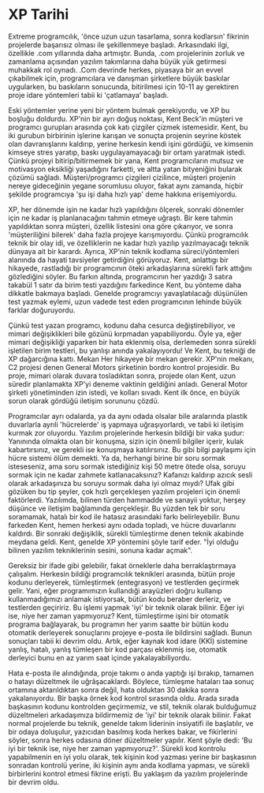 # XP Tarihi

Extreme programcılık, 'önce uzun uzun tasarlama, sonra kodlarsın'
fikrinin projelerde başarısız olması ile şekillenmeye
başladı. Arkasındaki ilgi, özellikle .com yıllarında daha
artmıştır. Bunda, .com projelerinin zorluk ve zamanlama açısından
yazılım takımlarına daha büyük yük getirmesi muhakkak rol oynadı. .Com
devrinde herkes, piyasaya bir an evvel çıkabilmek için, programcılara
ve danışman şirketlere büyük baskılar uygularken, bu baskıların
sonucunda, bitirilmesi için 10-11 ay gerektiren proje idare yöntemleri
tabii ki 'çatlamaya' başladı.

Eski yöntemler yerine yeni bir yöntem bulmak gerekiyordu, ve XP bu
boşluğu doldurdu.  XP'nin bir ayrı doğuş noktası, Kent Beck'in müşteri
ve programcı gurupları arasında çok katı çizgiler çizmek
istemesidir. Kent, bu iki gurubun birbirinin işlerine karışan ve
sonuçta projenin seyrine köstek olan davranışlarını kaldırıp, yerine
herkesin kendi işini gördüğü, ve kimsenin kimseye stres yaratıp, baskı
uygulayamayacağı bir ortam yaratmak istedi. Çünkü projeyi
bitirip/bitirmemek bir yana, Kent programcıların mutsuz ve motivasyon
eksikliği yaşadığını farketti, ve altta yatan bityeniğini bularak
çözümü sağladı.  Müşteri/programcı çizgileri çizilince, müşteri
projenin nereye gideceğinin yegane sorumlusu oluyor, fakat aynı
zamanda, hiçbir şekilde programcıya 'şu işi daha hızlı yap' deme
hakkına erişemiyordu.

XP, her dönemde işin ne kadar hızlı yapıldığını ölçerek, sonraki
dönemler için ne kadar iş planlanacağını tahmin etmeye uğraştı. Bir
kere tahmin yapıldıktan sonra müşteri, özellik listesini ona göre
çıkarıyor, ve sonra 'müşteriliğini bilerek' daha fazla projeye
karışmıyordu. Çünkü programcılık teknik bir olay idi, ve özelliklerin
ne kadar hızlı yazılıp yazılmayacağı teknik dünyaya ait bir karardı.
Ayrıca, XP'nin teknik kodlama süreci/yöntemleri alanında da hayati
tavsiyeler getirdiğini görüyoruz. Kent, anlattıgı bir hikayede,
rastladığı bir programcının öteki arkadaşlarına sürekli fark attığını
gözlediğini söyler. Bu farkın altında, programcının her yazdığı 3
satıra takabül 1 satır da birim testi yazdığını farkedince Kent, bu
yönteme daha dikkatle bakmaya başladı. Genelde programcıyı
yavaşlatılacağı düşünülen test yazmak eylemi, uzun vadede test eden
programcının lehinde büyük farklar doğuruyordu.

Çünkü test yazan programcı, kodunu daha cesurca değiştirebiliyor, ve
mimari değişiklikleri bile gözünü kırpmadan yapabiliyordu. Öyle ya,
eğer mimari değişikliği yaparken bir hata eklenmiş olsa, derlemeden
sonra sürekli işletilen birim testleri, bu yanlışı anında
yakalayıyordu!  Ve Kent, bu tekniği de XP dağarcığına kattı.  Mekan
Her hikayeye bir mekan gerekir. XP'nin mekanı, C2 projesi denen
General Motors şirketinin bordro kontrol projesidir.  Bu proje, mimari
olarak duvara tosladıktan sonra, projede olan Kent, uzun süredir
planlamakta XP'yi deneme vaktinin geldiğini anladı. General Motor
şirketi yönetiminden izin istedi, ve kolları sıvadı.  Kent ilk önce,
en büyük sorun olarak gördüğü iletişim sorununu çözdü.

Programcılar ayrı odalarda, ya da aynı odada olsalar bile aralarında
plastik duvarlarla ayrıli 'hücrelerde' iş yapmaya uğraşıyorlardı, ve
tabii ki iletişim kurmak zor oluyordu. Yazılım projelerinde herkesin
bildiği bir vaka şudur: Yanınında olmakta olan bir konuşma, sizin için
önemli bilgiler içerir, kulak kabartırsınız, ve gerekli ise konuşmaya
katılırsınız. Bu gibi bilgi paylaşımı için hücre sistemi ölüm
demekti. Ya da, herhangi birine bir soru sormak isteseseniz, ama soru
sormak istediğiniz kişi 50 metre ötede olsa, soruyu sormak için ne
kadar zahmete katlanacaksınız? Kafanızı kaldırıp azıcık sesli olarak
arkadaşınıza bu soruyu sormak daha iyi olmaz mıydı?  Ufak gibi gözüken
bu tip şeyler, çok hızlı gerçekleşen yazılım projeleri için önemli
faktörlerdi. Yazılımda, bilinen türden hammadde ve sanayii yoktur,
herşey düşünce ve iletişim bağlamında gerçekleşir. Bu yüzden tek bir
soru soramamak, hatalı bir kod ile hatasız arasındaki farkı
belirleyebilir.  Bunu farkeden Kent, hemen herkesi aynı odada topladı,
ve hücre duvarlarını kaldırdı.  Bir sonraki değişiklik, sürekli
tümleştirme denen teknik akabinde meydana geldi. Kent, genelde XP
yöntemini şöyle tarif eder. "İyi olduğu bilinen yazılım tekniklerinin
sesini, sonuna kadar açmak".

Gereksiz bir ifade gibi gelebilir, fakat örneklerle daha
berraklaştırmaya çalışalım. Herkesin bildiği programcılık teknikleri
arasında, bütün proje kodunu derleyerek, tümleştirmek (entegrasyon) ve
testlerden geçirmek gelir. Yani, eğer programımızın kullandıği
arayüzleri doğru kullanıp kullanmadığımızı anlamak istiyorsak, bütün
kodu beraber derleriz, ve testlerden geçiririz.  Bu işlemi yapmak
'iyi' bir teknik olarak bilinir. Eğer iyi ise, niye her zaman
yapmıyoruz? Kent, tümleştirme işini bir otomatik programa bağlayarak,
bu programın her yarım saatte bir bütün kodu otomatik derleyerek
sonuçlarını projeye e-posta ile bildirsini sağladı.  Bunun sonuçları
tabii ki devrim oldu. Artık, eğer kaynak kod idare (KKİ) sistemine
yanlış, hatalı, yanlış tümleşen bir kod parçası eklenmiş ise, otomatik
derleyici bunu en az yarım saat içinde yakalayabiliyordu.

Hata e-posta ile alındığında, proje takımı o anda yaptığı işi bırakıp,
tamamen o hatayı düzeltmek ile uğrâşacaklardı.  Böylece, tümleşme
hataları taa sonuç ortamına aktarıldıktan sonra değil, hata olduktan
30 dakika sonra yakalanıyordu.  Bir başka örnek kod kontrol sırasında
oldu. Arada sırada başkasının kodunu kontrolden geçirmemiz, ve stil,
teknik olarak bulduğumuz düzeltmeleri arkadaşımıza bildirmemiz de
'iyi' bir teknik olarak bilinir.  Fakat normal projelerde bu teknik,
genelde takım liderinin insiyatifi ile başlatılır, ve bir odaya
doluşulur, yazıcıdan basılmış koda herkes bakar, ve fikirlerini
söyler, sonra herkes odasına döner düzeltmeler yapılır.  Kent şöyle
dedi: 'Bu iyi bir teknik ise, niye her zaman yapmıyoruz?'.  Sürekli
kod kontrolu yapabilmenin en iyi yolu olarak, tek kişinin kod yazması
yerine bir başkasının sonradan kontrolü yerine, iki kişinin aynı anda
kodlama yapması, ve sürekli birbirlerini kontrol etmesi fikrine
erişti.  Bu yaklaşım da yazılım projelerinde bir devrim oldu.




